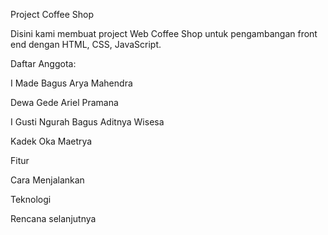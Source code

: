 Project Coffee Shop 

Disini kami membuat project Web Coffee Shop untuk pengambangan front end dengan HTML, CSS, JavaScript.

Daftar Anggota:

I Made Bagus Arya Mahendra

Dewa Gede Ariel Pramana

I Gusti Ngurah Bagus Aditnya Wisesa

Kadek Oka Maetrya

Fitur

Cara Menjalankan

Teknologi

Rencana selanjutnya

